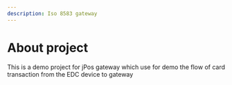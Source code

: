 ```yaml
---
description: Iso 8583 gateway
---
```


# About project

This is a demo project for jPos gateway which use for demo the  flow of card transaction from the EDC device to gateway

